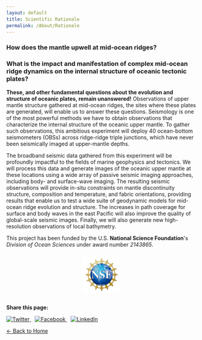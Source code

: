 ```yaml
---
layout: default
title: Scientific Rationale 
permalink: /About/Rationale
---
```

<style>
  header {
    background-color: #0077be !important;
    background-image: linear-gradient(120deg, #003973, #0077be, #00c6ff) !important;
  }
</style>

### How does the mantle upwell at mid-ocean ridges?
### What is the impact and manifestation of complex mid-ocean ridge dynamics on the internal structure of oceanic tectonic plates?

**These, and other fundamental questions about the evolution and structure of oceanic plates, remain unanswered!** Observations  of upper mantle structure gathered at mid-ocean ridges, the sites where these plates are generated, will enable us to answer these questions. Seismology is one of the most powerful methods we have to obtain observations that characterize the internal structure of the oceanic upper mantle. To gather such observations, this ambitious experiment will deploy 40 ocean-bottom seismometers (OBSs) across ridge-ridge triple junctions, which have never been seismically imaged at upper-mantle depths. 

The broadband seismic data gathered from this experiment will be profoundly impactful to the fields of marine geophysics and tectonics. We will process this data and generate images of the oceanic upper mantle at these locations using a wide array of passive seismic imaging approaches, including body- and surface-wave imaging. The resulting seismic observations will provide in-situ constraints on mantle discontinuity structure, composition and temperature, and fabric orientations, providing results that enable us to test a wide suite of geodynamic models for mid-ocean ridge evolution and structure. The increases in path coverage for surface and body waves in the east Pacific will also improve the quality of global-scale seismic images. Finally, we will also generate new high-resolution observations of local bathymetry.

This project has been funded by the U.S. **National Science Foundation**'s *Division of Ocean Sciences* under award number *2143865*. 

<img src="/assets/images/NSF_Official_logo_Med_Res_600ppi.png" alt="Map" style="max-width: 20%; height: auto; display: block; margin: 1.5em auto;" />

<div style="margin-top: 2em;">
  <p><strong>Share this page:</strong></p>
  <a href="https://twitter.com/intent/tweet?url={{ page.url | absolute_url }}&text={{ page.title | uri_escape }}" target="_blank" style="margin-right: 10px;">
    <img src="https://cdn.jsdelivr.net/npm/simple-icons@v5/icons/twitter.svg" alt="Twitter" width="24" height="24">
  </a>
  <a href="https://www.facebook.com/sharer/sharer.php?u={{ page.url | absolute_url }}" target="_blank" style="margin-right: 10px;">
    <img src="https://cdn.jsdelivr.net/npm/simple-icons@v5/icons/facebook.svg" alt="Facebook" width="24" height="24">
  </a>
  <a href="https://www.linkedin.com/shareArticle?mini=true&url={{ page.url | absolute_url }}&title={{ page.title | uri_escape }}" target="_blank">
    <img src="https://cdn.jsdelivr.net/npm/simple-icons@v5/icons/linkedin.svg" alt="LinkedIn" width="24" height="24">
  </a>
</div>

[← Back to Home](/)

